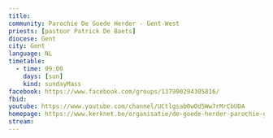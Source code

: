 ```yaml
---
title:
community: Parochie De Goede Herder - Gent-West
priests: [pastoor Patrick De Baets]
diocese: Gent
city: Gent
language: NL
timetable:
  - time: 09:00
    days: [sun]
    kind: sundayMass
facebook: https://www.facebook.com/groups/137990294305816/
fbid:
youtube: https://www.youtube.com/channel/UCtlgsab0wOd5Ww7rMrCbUDA
homepage: https://www.kerknet.be/organisatie/de-goede-herder-parochie-gent-west
stream:
---
```

